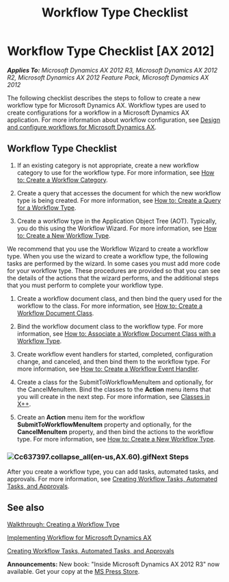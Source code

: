 ﻿---
title: Workflow Type Checklist
TOCTitle: Workflow Type Checklist
ms:assetid: c3a64584-4e32-442f-a2d4-9de213382c18
ms:mtpsurl: https://msdn.microsoft.com/en-us/library/Cc637397(v=AX.60)
ms:contentKeyID: 35251093
ms.date: 05/18/2015
mtps_version: v=AX.60
---

# Workflow Type Checklist [AX 2012]


_**Applies To:** Microsoft Dynamics AX 2012 R3, Microsoft Dynamics AX 2012 R2, Microsoft Dynamics AX 2012 Feature Pack, Microsoft Dynamics AX 2012_

The following checklist describes the steps to follow to create a new workflow type for Microsoft Dynamics AX. Workflow types are used to create configurations for a workflow in a Microsoft Dynamics AX application. For more information about workflow configuration, see [Design and configure workflows for Microsoft Dynamics AX](https://msdn.microsoft.com/en-us/library/gg751350\(v=ax.60\)).

## Workflow Type Checklist

1.  If an existing category is not appropriate, create a new workflow category to use for the workflow type. For more information, see [How to: Create a Workflow Category](how-to-create-a-workflow-category.md).

2.  Create a query that accesses the document for which the new workflow type is being created. For more information, see [How to: Create a Query for a Workflow Type](how-to-create-a-query-for-a-workflow-type.md).

3.  Create a workflow type in the Application Object Tree (AOT). Typically, you do this using the Workflow Wizard. For more information, see [How to: Create a New Workflow Type](how-to-create-a-new-workflow-type.md).

We recommend that you use the Workflow Wizard to create a workflow type. When you use the wizard to create a workflow type, the following tasks are performed by the wizard. In some cases you must add more code for your workflow type. These procedures are provided so that you can see the details of the actions that the wizard performs, and the additional steps that you must perform to complete your workflow type.

1.  Create a workflow document class, and then bind the query used for the workflow to the class. For more information, see [How to: Create a Workflow Document Class](how-to-create-a-workflow-document-class.md).

2.  Bind the workflow document class to the workflow type. For more information, see [How to: Associate a Workflow Document Class with a Workflow Type](how-to-associate-a-workflow-document-class-with-a-workflow-type.md).

3.  Create workflow event handlers for started, completed, configuration change, and canceled, and then bind them to the workflow type. For more information, see [How to: Create a Workflow Event Handler](how-to-create-a-workflow-event-handler.md).

4.  Create a class for the SubmitToWorkflowMenuItem and optionally, for the CancelMenuItem. Bind the classes to the **Action** menu items that you will create in the next step. For more information, see [Classes in X++](classes-in-x.md).

5.  Create an **Action** menu item for the workflow **SubmitToWorkflowMenuItem** property and optionally, for the **CancelMenuItem** property, and then bind the actions to the workflow type. For more information, see [How to: Create a New Workflow Type](how-to-create-a-new-workflow-type.md).

### ![Cc637397.collapse\_all(en-us,AX.60).gif](images/Gg863931.collapse_all(en-us,AX.60).gif "Cc637397.collapse_all(en-us,AX.60).gif")Next Steps

After you create a workflow type, you can add tasks, automated tasks, and approvals. For more information, see [Creating Workflow Tasks, Automated Tasks, and Approvals](creating-workflow-tasks-automated-tasks-and-approvals.md).

## See also

[Walkthrough: Creating a Workflow Type](walkthrough-creating-a-workflow-type.md)

[Implementing Workflow for Microsoft Dynamics AX](implementing-workflow-for-microsoft-dynamics-ax.md)

[Creating Workflow Tasks, Automated Tasks, and Approvals](creating-workflow-tasks-automated-tasks-and-approvals.md)

  
**Announcements:** New book: "Inside Microsoft Dynamics AX 2012 R3" now available. Get your copy at the [MS Press Store](https://www.microsoftpressstore.com/store/inside-microsoft-dynamics-ax-2012-r3-9780735685109).

